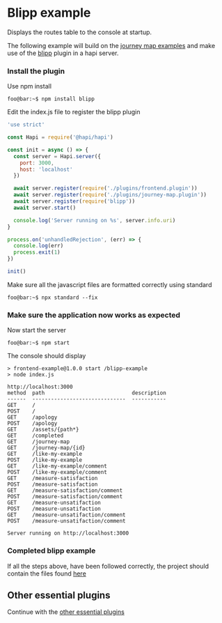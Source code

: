 # Blipp example

Displays the routes table to the console at startup.

The following example will build on the [journey map examples](../../journey-map-examples/README.md) and make use of the [blipp](https://www.npmjs.com/package/blipp) plugin in a hapi server.

### Install the plugin
Use npm install
```console
foo@bar:~$ npm install blipp
```

Edit the index.js file to register the blipp plugin
```js
'use strict'

const Hapi = require('@hapi/hapi')

const init = async () => {
  const server = Hapi.server({
    port: 3000,
    host: 'localhost'
  })

  await server.register(require('./plugins/frontend.plugin'))
  await server.register(require('./plugins/journey-map.plugin'))
  await server.register(require('blipp'))
  await server.start()

  console.log('Server running on %s', server.info.uri)
}

process.on('unhandledRejection', (err) => {
  console.log(err)
  process.exit(1)
})

init()
```

Make sure all the javascript files are formatted correctly using standard
```console
foo@bar:~$ npx standard --fix
```

### Make sure the application now works as expected

Now start the server
```console
foo@bar:~$ npm start
```

The console should display
```console
> frontend-example@1.0.0 start /blipp-example
> node index.js

http://localhost:3000
method  path                            description
------  ------------------------------  -----------
GET     /                                          
POST    /                                          
GET     /apology                                   
POST    /apology                                   
GET     /assets/{path*}                            
GET     /completed                                 
GET     /journey-map                               
GET     /journey-map/{id}                          
GET     /like-my-example                           
POST    /like-my-example                           
GET     /like-my-example/comment                   
POST    /like-my-example/comment                   
GET     /measure-satisfaction                      
POST    /measure-satisfaction                      
GET     /measure-satisfaction/comment              
POST    /measure-satisfaction/comment              
GET     /measure-unsatifaction                     
POST    /measure-unsatifaction                     
GET     /measure-unsatifaction/comment             
POST    /measure-unsatifaction/comment             

Server running on http://localhost:3000
```

### Completed blipp example
If all the steps above, have been followed correctly, the project should contain the files found [here](.)

## Other essential plugins
Continue with the [other essential plugins](../README.md)